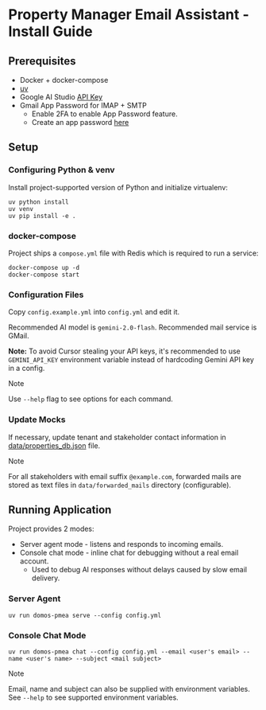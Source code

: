 # Property Manager Email Assistant - Install Guide

## Prerequisites

* Docker + docker-compose
* [uv](https://docs.astral.sh/uv/)
* Google AI Studio [API Key](https://aistudio.google.com/apikey)
* Gmail App Password for IMAP + SMTP
  * Enable 2FA to enable App Password feature.
  * Create an app password [here](https://myaccount.google.com/apppasswords)

## Setup

### Configuring Python & venv

Install project-supported version of Python and initialize virtualenv:

```shell
uv python install
uv venv
uv pip install -e .
```

### docker-compose

Project ships a `compose.yml` file with Redis which is required to run a service:

```shell
docker-compose up -d
docker-compose start
```

### Configuration Files

Copy `config.example.yml` into `config.yml` and edit it.

Recommended AI model is `gemini-2.0-flash`.
Recommended mail service is GMail.

**Note:** To avoid Cursor stealing your API keys, it's recommended to use `GEMINI_API_KEY` environment variable instead of hardcoding Gemini API key in a config.

> [!NOTE]
> Use `--help` flag to see options for each command.

### Update Mocks

If necessary, update tenant and stakeholder contact information in [data/properties_db.json](data/properties_db.json) file.

>[!NOTE]
>For all stakeholders with email suffix `@example.com`, forwarded mails are stored as text files in `data/forwarded_mails` directory (configurable).

## Running Application

Project provides 2 modes:

* Server agent mode - listens and responds to incoming emails.
* Console chat mode - inline chat for debugging without a real email account.
  * Used to debug AI responses without delays caused by slow email delivery.

### Server Agent

```shell
uv run domos-pmea serve --config config.yml
```

### Console Chat Mode

```shell
uv run domos-pmea chat --config config.yml --email <user's email> --name <user's name> --subject <mail subject> 
```

> [!NOTE]
> Email, name and subject can also be supplied with environment variables.
> See `--help` to see supported environment variables.

